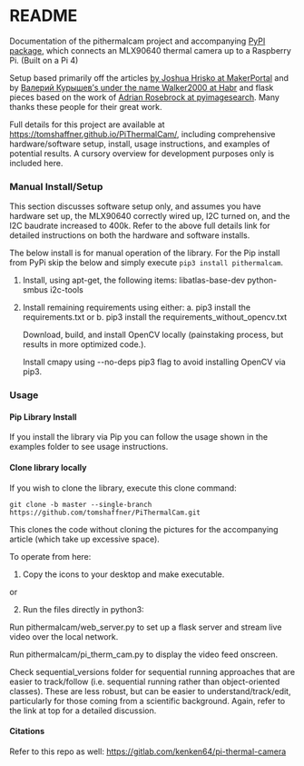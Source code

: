 # README #

Documentation of the pithermalcam project and accompanying [PyPI package](https://pypi.org/project/pithermalcam/), which connects an MLX90640 thermal camera up to a Raspberry Pi. (Built on a Pi 4)

Setup based primarily off the articles [by Joshua Hrisko at MakerPortal](https://makersportal.com/blog/2020/6/8/high-resolution-thermal-camera-with-raspberry-pi-and-mlx90640) and by [Валерий Курышев’s under the name Walker2000 at Habr](https://habr.com/en/post/441050/) and flask pieces based on the work of [Adrian Rosebrock at pyimagesearch](https://www.pyimagesearch.com/2019/09/02/opencv-stream-video-to-web-browser-html-page/). Many thanks these people for their great work.

Full details for this project are available at https://tomshaffner.github.io/PiThermalCam/, including comprehensive hardware/software setup, install, usage instructions, and examples of potential results. A cursory overview for development purposes only is included here.

### Manual Install/Setup ###

This section discusses software setup only, and assumes you have hardware set up, the MLX90640 correctly wired up, I2C turned on, and the I2C baudrate increased to 400k. Refer to the above full details link for detailed instructions on both the hardware and software installs.

The below install is for manual operation of the library. For the Pip install from PyPi skip the below and simply execute `pip3 install pithermalcam`.

1. Install, using apt-get, the following items:
libatlas-base-dev
python-smbus
i2c-tools

2. Install remaining requirements using either:
a. 
    pip3 install the requirements.txt
or
b. 
    pip3 install the requirements_without_opencv.txt

    Download, build, and install OpenCV locally (painstaking process, but results in more optimized code.).

    Install cmapy using --no-deps pip3 flag to avoid installing OpenCV via pip3.


### Usage ###

#### Pip Library Install ####

If you install the library via Pip you can follow the usage shown in the examples folder to see usage instructions.

#### Clone library locally ####
If you wish to clone the library, execute this clone command:

`git clone -b master --single-branch https://github.com/tomshaffner/PiThermalCam.git`

This clones the code without cloning the pictures for the accompanying article (which take up excessive space).

To operate from here:

1. Copy the icons to your desktop and make executable.

or

2. Run the files directly in python3:

Run pithermalcam/web_server.py to set up a flask server and stream live video over the local network.

Run pithermalcam/pi_therm_cam.py to display the video feed onscreen.

Check sequential_versions folder for sequential running approaches that are easier to track/follow (i.e. sequential running rather than object-oriented classes). These are less robust, but can be easier to understand/track/edit, particularly for those coming from a scientific background. Again, refer to the link at top for a detailed discussion.

#### Citations
Refer to this repo as well:
https://gitlab.com/kenken64/pi-thermal-camera
